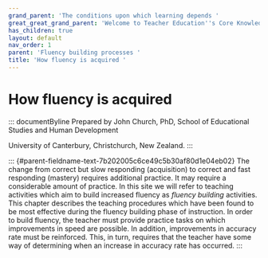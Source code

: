 ```yaml
---
grand_parent: 'The conditions upon which learning depends '
great_great_grand_parent: 'Welcome to Teacher Education''s Core Knowledge and Skills.'
has_children: true
layout: default
nav_order: 1
parent: 'Fluency building processes '
title: 'How fluency is acquired '
---
```

# How fluency is acquired 


::: documentByline
Prepared by John Church, PhD, School of Educational Studies and Human
Development

University of Canterbury, Christchurch, New Zealand.
:::

::: {#parent-fieldname-text-7b202005c6ce49c5b30af80d1e04eb02}
The change from correct but slow responding (acquisition) to correct and
fast responding (mastery) requires additional practice. It may require a
considerable amount of practice. In this site we will refer to teaching
activities which aim to build increased fluency as *fluency building*
activities. This chapter describes the teaching procedures which have
been found to be most effective during the fluency building phase of
instruction. In order to build fluency, the teacher must provide
practice tasks on which improvements in speed are possible. In addition,
improvements in accuracy rate must be reinforced. This, in turn,
requires that the teacher have some way of determining when an increase
in accuracy rate has occurred.
:::
